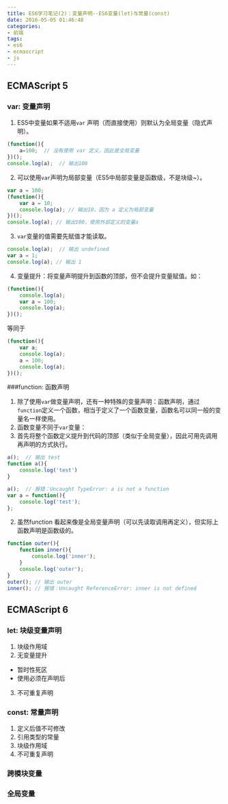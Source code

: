 ```yaml
---
title: ES6学习笔记(2)：变量声明--ES6变量(let)与常量(const)  
date: 2016-05-05 01:46:48  
categories:
- 前端
tags: 
- es6
- ecmascript
- js
---
```


## ECMAScript 5

### var: 变量声明  
1. ES5中变量如果不适用`var` 声明（而直接使用）则默认为全局变量（隐式声明）。
```js
(function(){
    a=100;  // 没有使用 var 定义，因此是全局变量
})();
console.log(a);  // 输出100
```
2. 可以使用`var`声明为局部变量（ES5中局部变量是函数级，不是块级~）。
```js
var a = 100;
(function(){
    var a = 10;
    console.log(a); // 输出10，因为 a 定义为局部变量 
})();
console.log(a); // 输出100，使用外部定义的变量a
```
3. `var`变量的值需要先赋值才能读取。
```js
console.log(a);  // 输出 undefined
var a = 1; 
console.log(a); // 输出 1
```
4. 变量提升：将变量声明提升到函数的顶部，但不会提升变量赋值。如：
```js
(function(){
    console.log(a);
    var a = 100;
    console.log(a);
})();
```
等同于
```js
(function(){
    var a;
    console.log(a);
    a = 100;
    console.log(a);
})();
```

###function: 函数声明
1. 除了使用`var`做变量声明，还有一种特殊的变量声明：函数声明，通过`function`定义一个函数，相当于定义了一个函数变量，函数名可以同一般的变量名一样使用。
2. 函数变量不同于`var`变量：
  1. 首先将整个函数定义提升到代码的顶部（类似于全局变量），因此可用先调用再声明的方式执行。
```js
a();  // 输出 test
function a(){
    console.log('test')
}
```
```js
a();  // 报错：Uncaught TypeError: a is not a function
var a = function(){
    console.log('test');
};
```
  2. 虽然function 看起来像是全局变量声明（可以先读取调用再定义），但实际上函数声明是函数级的。
```js
function outer(){
    function inner(){
        console.log('inner');
    }
    console.log('outer');
}
outer(); // 输出 outer
inner(); // 报错：Uncaught ReferenceError: inner is not defined
```

## ECMAScript 6
### let: 块级变量声明
1. 块级作用域
2. 无变量提升
 - 暂时性死区
 - 使用必须在声明后
3. 不可重复声明

### const: 常量声明
1. 定义后值不可修改
2. 引用类型的常量
3. 块级作用域
4. 不可重复声明

### 跨模块变量

### 全局变量